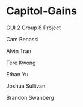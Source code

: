 # Capitol-Gains
GUI 2 Group 8 Project

Cam Benassi

Alvin Tran  

Tere Kwong  

Ethan Yu  

Joshua Sullivan

Brandon Swanberg
